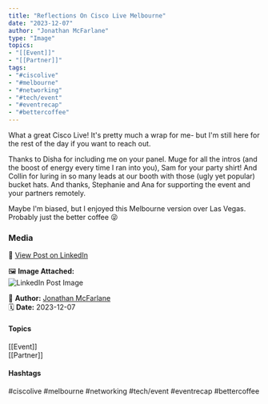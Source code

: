 ```yaml
---
title: "Reflections On Cisco Live Melbourne"  
date: "2023-12-07"  
author: "Jonathan McFarlane"  
type: "Image"  
topics:  
- "[[Event]]"  
- "[[Partner]]"   
tags:  
- "#ciscolive"  
- "#melbourne"  
- "#networking"  
- "#tech/event"  
- "#eventrecap"  
- "#bettercoffee"
---  
```

What a great Cisco Live! It's pretty much a wrap for me- but I'm still here for the rest of the day if you want to reach out.

Thanks to Disha for including me on your panel. Muge for all the intros (and the boost of energy every time I ran into you), Sam for your party shirt! And Collin for luring in so many leads at our booth with those (ugly yet popular) bucket hats. And thanks, Stephanie and Ana for supporting the event and your partners remotely.

Maybe I'm biased, but I enjoyed this Melbourne version over Las Vegas. Probably just the better coffee 😜

### Media

🔗 [View Post on LinkedIn](https://www.linkedin.com/feed/update/urn:li:activity:7138367751701667840)  
  
🖼 **Image Attached:**  
![LinkedIn Post Image](https://media.licdn.com/dms/image/v2/D4D22AQHYG8NxEljefg/feedshare-shrink_2048_1536/feedshare-shrink_2048_1536/0/1701919493558?e=1744848000&v=beta&t=EzZPVKHqLGIKr22-5bVQSJhsaorG3ZegVd9IW4u3UbU)  
  
👤 **Author:** [Jonathan McFarlane](https://www.linkedin.com/in/jonathanmcfarlane/)  
🗓️ **Date:** 2023-12-07

#### Topics

[[Event]]  
[[Partner]]  

#### Hashtags

#ciscolive #melbourne #networking #tech/event #eventrecap #bettercoffee
